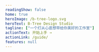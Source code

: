 ```yaml
---
readingShow: false
home: true
heroImage: /b-tree-logo.svg
heroText: B-Tree Design Studio
tagline: ["一个打从心底想带给你美好的工作室"]
actionText: 开始上手 →
actionLink: /guide/
features: null
---
```

